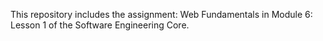 This repository includes the assignment: Web Fundamentals in Module 6: Lesson 1 of the Software Engineering Core.